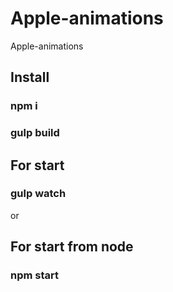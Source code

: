# Apple-animations
Apple-animations

## Install
### npm i
### gulp build

## For start
### gulp watch
or
## For start from node
### npm start

